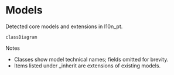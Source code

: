 # Models

Detected core models and extensions in l10n_pt.

```mermaid
classDiagram
```

Notes
- Classes show model technical names; fields omitted for brevity.
- Items listed under _inherit are extensions of existing models.
